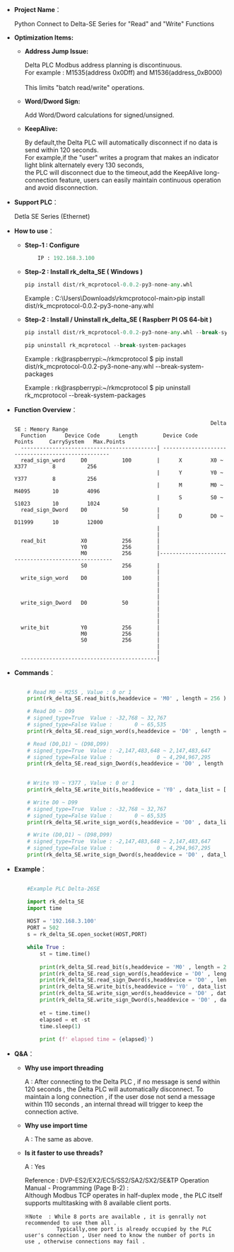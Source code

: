 - **Project Name**：
    
    Python Connect to Delta-SE Series for "Read" and "Write" Functions <br>

 
- **Optimization Items:**
    
    - **Address Jump Issue:**<br>

        Delta PLC Modbus address planning is discontinuous.<br>
        For example : M1535(address 0x0Dff) and M1536(address_0xB000)<br>                                        
        This limits "batch read/write" operations.

    - **Word/Dword Sign:**<br> 

        Add Word/Dword calculations for signed/unsigned.<br>
        

    - **KeepAlive:**<br> 
            
        By default,the Delta PLC will automatically disconnect if no data is send within 120 seconds.<br>
        For example,if the "user" writes a program that makes an indicator light blink alternately every 130 seconds,<br> 
        the PLC will disconnect due to the timeout,add the KeepAlive long-connection feature, users can easily maintain continuous operation and avoid disconnection.<br>


- **Support PLC**：
    
    Detla SE Series (Ethernet)

- **How to use**：

    - **Step-1 : Configure**
        ```python
            IP : 192.168.3.100

        ```

    - **Step-2 : Install rk_delta_SE ( Windows )**
        ```python
        pip install dist/rk_mcprotocol-0.0.2-py3-none-any.whl
        ```
        Example : C:\Users\Downloads\rkmcprotocol-main>pip install dist/rk_mcprotocol-0.0.2-py3-none-any.whl

    - **Step-2 : Install / Uninstall rk_delta_SE ( Raspberr PI OS 64-bit )**
        ```python
        pip install dist/rk_mcprotocol-0.0.2-py3-none-any.whl --break-system-packages
        ```
        ```python
        pip uninstall rk_mcprotocol --break-system-packages
        ```
        Example : rk@raspberrypi:~/rkmcprotocol $ pip install dist/rk_mcprotocol-0.0.2-py3-none-any.whl --break-system-packages<br>

        Example : rk@raspberrypi:~/rkmcprotocol $ pip uninstall rk_mcprotocol --break-system-packages<br>

- **Function Overview**：
 

                                                                    Delta SE : Memory Range
        Function      Device Code      Length        Device Code     Points     CarrySystem   Max.Points 
        -------------------------------------------| --------------------------------------------------
        read_sign_word     D0           100        |      X         X0 ~ X377        8          256    
                                                   |      Y         Y0 ~ Y377        8          256    
                                                   |      M         M0 ~ M4095       10         4096    
                                                   |      S         S0 ~ S1023       10         1024     
        read_sign_Dword    D0           50         |         
                                                   |      D         D0 ~ D11999      10         12000 
                                                   |
                                                   |  
        read_bit           X0           256        |           
                           Y0           256        |        
                           M0           256        |----------------------------------------------------
                           S0           256        |
                                                   |                                                   
        write_sign_word    D0           100        |
                                                   |
                                                   |
                                                   |
        write_sign_Dword   D0           50         |
                                                   | 
                                                   |
                                                   |
        write_bit          Y0           256        |
                           M0           256        |
                           S0           256        |
                                                   |
                                                   |                
        -------------------------------------------|

- **Commands**：
    ```python  

        # Read M0 ~ M255 , Value : 0 or 1
        print(rk_delta_SE.read_bit(s,headdevice = 'M0' , length = 256 ))

        # Read D0 ~ D99              
        # signed_type=True  Value : -32,768 ~ 32,767 
        # signed_type=False Value :       0 ~ 65,535 
        print(rk_delta_SE.read_sign_word(s,headdevice = 'D0' , length = 100, signed_type=True))

        # Read (D0,D1) ~ (D98,D99)  
        # signed_type=True  Value : -2,147,483,648 ~ 2,147,483,647 
        # signed_type=False Value :              0 ~ 4,294,967,295       
        print(rk_delta_SE.read_sign_Dword(s,headdevice = 'D0' , length =50 , signed_type=True))
     

        # Write Y0 ~ Y377 , Value : 0 or 1
        print(rk_delta_SE.write_bit(s,headdevice = 'Y0' , data_list = [1]*256 )) 

        # Write D0 ~ D99              
        # signed_type=True  Value : -32,768 ~ 32,767
        # signed_type=False Value :       0 ~ 65,535 
        print(rk_delta_SE.write_sign_word(s,headdevice = 'D0' , data_list = [-999]*100 ,signed_type =True))

        # Write (D0,D1) ~ (D98,D99)  
        # signed_type=True  Value : -2,147,483,648 ~ 2,147,483,647 
        # signed_type=False Value :              0 ~ 4,294,967,295       
        print(rk_delta_SE.write_sign_Dword(s,headdevice = 'D0' , data_list = [9999999]*50 ,signed_type =True))


    ```
- **Example**：
    ```python  

        #Example PLC Delta-26SE 

        import rk_delta_SE 
        import time
        
        HOST = '192.168.3.100'
        PORT = 502
        s = rk_delta_SE.open_socket(HOST,PORT) 
 
        while True :
            st = time.time()
            
            print(rk_delta_SE.read_bit(s,headdevice = 'M0' , length = 256 ))
            print(rk_delta_SE.read_sign_word(s,headdevice = 'D0' , length = 100, signed_type=True))
            print(rk_delta_SE.read_sign_Dword(s,headdevice = 'D0' , length =50 , signed_type=True))   
            print(rk_delta_SE.write_bit(s,headdevice = 'Y0' , data_list = [1]*256 )) 
            print(rk_delta_SE.write_sign_word(s,headdevice = 'D0' , data_list = [-999]*100 ,signed_type =True))
            print(rk_delta_SE.write_sign_Dword(s,headdevice = 'D0' , data_list = [9999999]*50 ,signed_type =True))
        
            et = time.time()
            elapsed = et -st
            time.sleep(1)  
            
            print (f' elapsed time = {elapsed}')

    
- **Q&A**：

    - **Why use import threading**
    
        A : After connecting to the Delta PLC , if no message is send within 120 seconds , the Delta PLC
            will automatically disconnect. To maintain a long connection , if the user dose not send a message 
            within 110 seconds , an internal thread will trigger to keep the connection active. 

    - **Why use import time**

        A : The same as above.

    - **Is it faster to use threads?**

        A : Yes <br>
 
        Reference : DVP-ES2/EX2/EC5/SS2/SA2/SX2/SE&TP Operation Manual - Programming (Page B-2)  : <br>
                    Although Modbus TCP operates in half-duplex mode , the PLC itself supports multitasking with 8 available client ports.
               
          ※Note  : While 8 ports are available , it is genrally not recommended to use them all . 
                    Typically,one port is already occupied by the PLC user's connection , User need to know the number of ports in use , otherwise connections may fail .

 